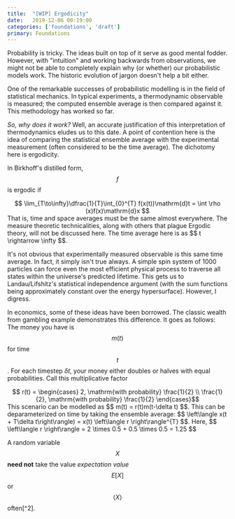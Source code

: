 ```yaml
---
title:  "[WIP] Ergodicity"
date:   2019-12-06 00:19:00
categories: ['foundations', 'draft']
primary: Foundations
---
```

<script type="text/javascript" src="https://cdn.mathjax.org/mathjax/latest/MathJax.js?config=TeX-AMS_HTML"></script>

Probability is tricky. The ideas built on top of it serve as good mental fodder. However, with "intuition" and working backwards from observations, we might not be able to completely explain why (or whether) our probabilistic models work. The historic evolution of jargon doesn't help a bit either. 

One of the remarkable successes of probabilistic modelling is in the field of statistical mechanics. In typical experiments, a thermodynamic observable is measured; the computed ensemble average is then compared against it. This methodology has worked so far. 

_So, why does it work?_ Well, an accurate justification of this interpretation of thermodynamics eludes us to this date. A point of contention here is the idea of comparing the statistical ensemble average with the experimental measurement (often considered to be the time average). The dichotomy here is ergodicity. 

In Birkhoff's distilled form, $$ f $$ is ergodic if 
<center>$$ \lim_{T\to\infty}\dfrac{1}{T}\int_{0}^{T} f(x(t))\mathrm{d}t = \int \rho (x)f(x)\mathrm{d}x $$</center>
That is, time and space averages must be the same almost everywhere. The measure theoretic technicalities, along with others that plague Ergodic theory, will not be discussed here. The time average here is as $$ t \rightarrow \infty $$. 

It's not obvious that experimentally measured observable is this same time average. In fact, it simply isn't true always. A simple spin system of 1000 particles can force even the most efficient physical process to traverse all states within the universe's predicted lifetime. This gets us to Landau/Lifshitz's statistical independence argument (with the sum functions being approximately constant over the energy hypersurface). However, I digress.

In economics, some of these ideas have been borrowed. The classic wealth from gambling example demonstrates this difference. It goes as follows: The money you have is $$ m(t) $$ for time $$ t $$. For each timestep $\delta t$, your money either doubles or halves with equal probabilities. Call this multiplicative factor 
<center>$$ r(t) = \begin{cases} 2, \mathrm{with probability} \frac{1}{2} \\ \frac{1}{2}, \mathrm{with probability} \frac{1}{2} \end{cases}$$ </center>
This scenario can be modelled as $$ m(t) = r(t)m(t-\delta t) $$. This can be deparameterized on time by taking the ensemble average: $$ \left\langle x(t + T\delta t\right\rangle) = x(t) \left\langle r \right\rangle^{T} $$. Here, $$ \left\langle r \right\rangle = 2 \times 0.5 + 0.5 \times 0.5 = 1.25 $$

A random variable $$ X $$ **need not** take the value _expectation value_ $$ E[X] $$ or $$ \left\langle X \right\rangle $$ often[^2].

